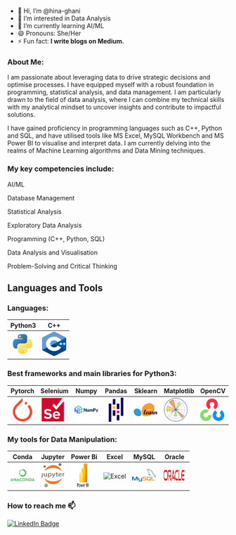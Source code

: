 - 👋 Hi, I’m @hina-ghani
- 👀 I’m interested in Data Analysis
- 🌱 I’m currently learning AI/ML 
- 😄 Pronouns: She/Her
- ⚡ Fun fact: **I write blogs on Medium.**
  
### About Me:    

I am passionate about leveraging data to drive strategic decisions and optimise processes. I have equipped myself with a robust foundation in programming, statistical analysis, and data management. I am particularly drawn to the field of data analysis, where I can combine my technical skills with my analytical mindset to uncover insights and contribute to impactful solutions.

I have gained proficiency in programming languages such as C++, Python and SQL, and have utilised tools like MS Excel, MySQL Workbench and MS Power BI to visualise and interpret data. I am currently delving into the realms of Machine Learning algorithms and Data Mining techniques.

### My key competencies include:

AI/ML

Database Management

Statistical Analysis

Exploratory Data Analysis

Programming (C++, Python, SQL)

Data Analysis and Visualisation

Problem-Solving and Critical Thinking



## Languages and Tools 
<div>

### Languages:
| Python3 | C++ | 
|----------|----------|
|  <img src="https://github.com/devicons/devicon/blob/master/icons/python/python-original.svg" title="Python3"  alt="Python3" width="55" height="55"/> |  <img src="https://github.com/hina-ghani/hina-ghani/blob/main/ISO_C%2B%2B_Logo.svg.png" title="C++"  alt="C++" width="55" height="55"/> |  

  

### Best frameworks and main libraries for Python3:

| Pytorch | Selenium | Numpy | Pandas | Sklearn | Matplotlib | OpenCV |
|----------|----------|----------|----------|----------|----------|----------|
|  <img src="https://github.com/devicons/devicon/blob/master/icons/pytorch/pytorch-original.svg" title="Pytorch"  alt="Pytorch" width="55" height="55"/>|  <img src="https://github.com/devicons/devicon/blob/master/icons/selenium/selenium-original.svg" title="Selenium"  alt="Selenium" width="55" height="55"/>|  <img src="https://github.com/devicons/devicon/blob/master/icons/numpy/numpy-original-wordmark.svg" title="Numpy" alt="Numpy" width="55" height="55"/>|  <img src="https://github.com/devicons/devicon/blob/master/icons/pandas/pandas-original.svg" title="Pandas" alt="Pandas" width="55" height="55"/>|  <img src="https://github.com/devicons/devicon/blob/master/icons/scikitlearn/scikitlearn-original.svg" title="sklearn" alt="sklearn" width="55" height="55"/>|  <img src="https://github.com/devicons/devicon/blob/master/icons/matplotlib/matplotlib-original.svg" title="mpl" alt="mpl" width="55" height="55"/>| <img src="https://github.com/devicons/devicon/blob/master/icons/opencv/opencv-original.svg" title="mpl" alt="mpl" width="55" height="55"/>|



### My tools for Data Manipulation:

| Conda | Jupyter | Power Bi | Excel | MySQL | Oracle |
|----------|----------|----------|----------|----------|----------|
|<img src="https://github.com/devicons/devicon/blob/master/icons/anaconda/anaconda-original-wordmark.svg" title="Anaconda" alt="Conda" width="55" height="55"/>|<img src="https://github.com/devicons/devicon/blob/master/icons/jupyter/jupyter-original-wordmark.svg" title="Jupiter" alt="Jupiter" width="55" height="55"/>|<img src="https://github.com/hina-ghani/hina-ghani/blob/main/Microsoft-Power-BI-Symbol.png" title="Power Bi" alt="Power Bi" width="55" height="55"/>|<img src="https://github.com/hina-ghani/hina-ghani/blob/main/Microsoft_Office_Excel_(2019%E2%80%93present).svg.png" title="Excel" alt="Excel" width="55" height="55"/>|<img src="https://github.com/devicons/devicon/blob/master/icons/mysql/mysql-original-wordmark.svg" title="MySQL" alt="MySQL" width="55" height="55"/>|<img src="https://github.com/hina-ghani/hina-ghani/blob/main/oracle-logo-01.png" title="Oracle" alt="Oracle" width="55" height="55"/>|


<!--

### It's not technology, but I use it. The section will be changed soon.:
  <img src="https://github.com/devicons/devicon/blob/master/icons/latex/latex-original.svg" title="Latex" alt="Latex" width="40" width="30" height="30"/>
  <img src="https://github.com/devicons/devicon/blob/master/icons/ssh/ssh-original.svg" title="ssh" alt="ssh" width="30" height="30"/>
  <img src="https://github.com/devicons/devicon/blob/master/icons/xml/xml-original.svg" title="xml" alt="xml" width="30" height="30"/>
  <img src="https://github.com/devicons/devicon/blob/master/icons/yaml/yaml-original.svg" title="yaml" alt="yaml" width="30" height="30"/>
  <img src="https://github.com/devicons/devicon/blob/master/icons/json/json-original.svg" title="json" alt="json" width="30" height="30"/>
  <img src="https://github.com/devicons/devicon/blob/master/icons/vscode/vscode-original-wordmark.svg" title="vsc" alt="vsc" width="30" height="30"/>
  <img src="https://github.com/devicons/devicon/blob/master/icons/pycharm/pycharm-original.svg" title="PC" alt="PC" width="30" height="30"/>
  <img src="https://github.com/devicons/devicon/blob/master/icons/clion/clion-original.svg" title="cl" alt="CL" width="30" height="30"/>
  <img src="https://github.com/devicons/devicon/blob/master/icons/datagrip/datagrip-original.svg" title="dg" alt="dg" width="30" height="30"/>  
  <img src="https://github.com/devicons/devicon/blob/master/icons/gitlab/gitlab-original-wordmark.svg" title="GitLab" alt="GitLab" width="30" height="30"/>
  <img src="https://github.com/devicons/devicon/blob/master/icons/confluence/confluence-original-wordmark.svg" title="Confluence" alt="Confluence" width="30" height="30"/>
  <img src="https://github.com/devicons/devicon/blob/master/icons/jira/jira-original-wordmark.svg" title="Jira" alt="Jira" width="30" height="30"/>
--> 




### How to reach me :mailbox:
[![LinkedIn Badge](https://img.shields.io/badge/LinkedIn-0077B5?style=for-the-badge&logo=linkedin&logoColor=white)](https://www.linkedin.com/in/hina-ghani/)





